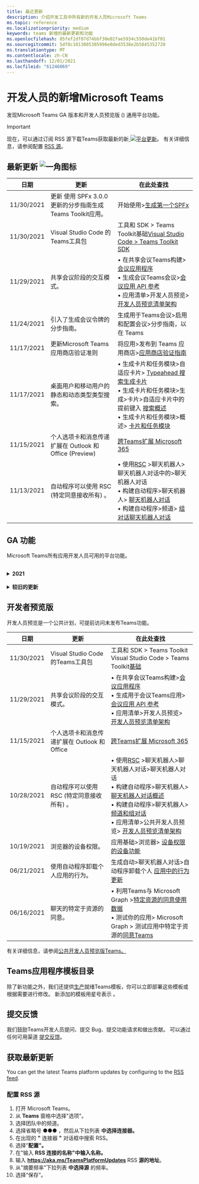 ```yaml
---
title: 最近更新
description: 介绍开发工具中所有新的开发人员Microsoft Teams
ms.topic: reference
ms.localizationpriority: medium
keywords: teams 新增的最新更新和功能
ms.openlocfilehash: 85fef2df07d74bbf30e02fae5934c550de41bf01
ms.sourcegitcommit: 5df8c1013005305996e8ded3538e2b5845352720
ms.translationtype: MT
ms.contentlocale: zh-CN
ms.lasthandoff: 12/01/2021
ms.locfileid: "61246069"
---
```

# <a name="whats-new-for-developers-in-microsoft-teams"></a>开发人员的新增Microsoft Teams

发现Microsoft Teams GA 版本和开发人员预览版 () 通用平台功能。

> [!IMPORTANT]
> 现在，可以通过订阅 RSS 源下载Teams获取最新的新[ ![ 平台更新](~/assets/images/RSSfeeds.png)](https://aka.ms/TeamsPlatformUpdates)。 有关详细信息，请参阅配置 [RSS 源](#get-latest-updates)。

## <a name="latest-updates-bullhorn-icon"></a>最新更新 ![一角图标](~/assets/images/bullhorn.png)

| 日期 | 更新 | 在此处查找  |
| --- | --- | --- |
| 11/30/2021 | 更新 使用 SPFx 3.0.0 更新的分步指南生成Teams Toolkit应用。 | 开始使用>[生成第一个SPFx](sbs-gs-spfx.yml) |
| 11/30/2021 | Visual Studio Code 的Teams工具包 | 工具和 SDK > Teams Toolkit基础[Visual Studio Code > Teams Toolkit SDK](toolkit/teams-toolkit-fundamentals.md) |
| 11/29/2021 |共享会议阶段的交互模式。|• 在共享会议Teams构建>[会议应用程序](apps-in-teams-meetings/enable-and-configure-your-app-for-teams-meetings.md#shared-meeting-stage) </br> • 生成会议Teams会议>[会议应用 API 参考](apps-in-teams-meetings/API-references.md) </br> • 应用清单>开发人员预览> [开发人员预览清单架构](resources/schema/manifest-schema-dev-preview.md)|
| 11/24/2021 | 引入了生成会议令牌的分步指南。 | 生成用于Teams会议>启用和配置会议>分步指南，以在 Teams [](sbs-meeting-token-generator.yml)|
| 11/17/2021 | 更新Microsoft Teams应用商店验证准则| 将应用>发布到 Teams 应用商店>[应用商店验证指南](~/concepts/deploy-and-publish/appsource/prepare/teams-store-validation-guidelines.md)|
| 11/17/2021| 桌面用户和移动用户的静态和动态类型类型搜索。| • 生成卡片和任务模块>自适应卡片> [Typeahead 搜索生成卡片](task-modules-and-cards/cards/dynamic-search.md) </br> • 生成卡片和任务模块>生成>卡片>自适应卡片中的提前键入  [搜索概述](task-modules-and-cards/what-are-cards.md#type-ahead-search-in-adaptive-cards) </br> • 生成卡片和任务模块>概述> [卡片和任务模块](task-modules-and-cards/cards-and-task-modules.md)|
| 11/15/2021 | 个人选项卡和消息传递扩展在 Outlook 和 Office (Preview)  | [跨Teams扩展 Microsoft 365](~/m365-apps/overview.md) |
| 11/13/2021| 自动程序可以使用 RSC (特定同意接收所有) 。 | • 使用[RSC](~/bots/how-to/conversations/channel-messages-with-rsc.md) >聊天机器人>聊天机器人对话中的>聊天机器人对话 </br> • 构建自动程序>聊天机器人> [聊天机器人对话](~/bots/how-to/conversations/conversation-basics.md) </br> • 构建自动程序>频道> [组对话聊天机器人对话](~/bots/how-to/conversations/channel-and-group-conversations.md) |

## <a name="ga-features"></a>GA 功能

Microsoft Teams所有应用开发人员可用的平台功能。

<br>

<details>

<summary><b>2021</b></summary>

| **Date** | **更新** | **在此处查找** |
| -------- | --------- | ----------------|
| 11/24/2021| 引入了生成会议令牌的分步指南。 | 生成用于Teams会议>启用和配置会议>分步指南，以在 Teams [](sbs-meeting-token-generator.yml)|
|11/17/2021| 更新Microsoft Teams应用商店验证准则|[应用商店验证指南](~/concepts/deploy-and-publish/appsource/prepare/teams-store-validation-guidelines.md)|
|11/17/2021| 桌面用户和移动用户的静态和动态类型类型搜索。| • 生成卡片和任务模块>自适应卡片> [Typeahead 搜索生成卡片](task-modules-and-cards/cards/dynamic-search.md) </br> • 生成卡片和任务模块>生成>卡片>自适应卡片中的提前键入  [搜索概述](task-modules-and-cards/what-are-cards.md#type-ahead-search-in-adaptive-cards) </br> • 生成卡片和任务模块>概述> [卡片和任务模块](task-modules-and-cards/cards-and-task-modules.md)|
|11/13/2021| 自动程序可以使用 RSC (特定同意接收所有) 。 | • 使用[RSC](~/bots/how-to/conversations/channel-messages-with-rsc.md) >聊天机器人>聊天机器人对话中的>聊天机器人对话 </br> • 使用自动程序>聊天机器人> [聊天机器人对话概述](~/bots/how-to/conversations/conversation-basics.md) </br> • 构建自动程序>频道> [组对话聊天机器人对话](~/bots/how-to/conversations/channel-and-group-conversations.md) |
|10/28/2021| 通过可交易Teams SaaS 产品来盈利你的应用。| 将应用>发布到 Teams 应用商店>应用[包含 SaaS Teams产品](~/concepts/deploy-and-publish/appsource/prepare/include-saas-offer.md) |
|10/25/2021| 更新了开发人员Microsoft Teams入门模块，该模块包含分步指南中的新结构和过程。| 入门>[你的第一个 Teams 应用入门](get-started/get-started-overview.md) |
|10/21/2021| 为选项卡 `registerOnFocused` 或个人应用添加 API。 | 生成选项卡>创建个人选项卡> [ `registerOnFocused` 添加选项卡或个人应用的 API](tabs/how-to/create-personal-tab.md#add-registeronfocused-api-for-tabs-or-personal-apps) |
|10/20/2021| 会议阶段现已在 GA 中提供。 | 生成用于Teams会议>[启用和配置会议Teams应用](apps-in-teams-meetings/enable-and-configure-your-app-for-teams-meetings.md) |
|10/20/2021| 会议详细信息 API 和实时Teams事件。 | 生成用于会议Teams应用>[创建会议Teams应用](~/apps-in-teams-meetings/API-references.md#meeting-details-api) |
|10/18/2021| 选项卡链接展开和阶段视图。 | 生成选项卡> [选项卡链接展开和阶段视图](tabs/tabs-link-unfurling.md) |
|10/08/2021| 设计自适应卡片的新最佳做法。 | 设计应用> UI 组件>为应用设计自适应Teams[卡片](task-modules-and-cards/cards/design-effective-cards.md) |
|10/05/2021| 隐藏Teams应用，直到管理员允许取消隐藏应用。| 设计应用>[在Teams批准前隐藏应用](concepts/design/enable-app-customization.md#hide-teams-app-until-admin-approves) |
|10/05/2021| 规划适用于移动Teams应用。 | App fundamentals > [Plan responsive tabs for Teams mobile](concepts/design/plan-responsive-tabs-for-teams-mobile.md) |
|10/04/2021| 新的开发人员门户Teams管理你的 Teams 应用。| Tools and SDK > [Developer Portal for Teams](concepts/build-and-test/teams-developer-portal.md) |
|09/21/2021|Teams自动AAD传入 Webhook 的用户提及中支持对象 ID 和 UPN。| • 生成卡片和任务>生成> AAD用户提及的对象 ID 和[UPN](task-modules-and-cards/what-are-cards.md#support-for-aad-object-id-and-upn-in-user-mention) </br> • 生成卡片和任务模块>生成卡片> [卡片- 概述](task-modules-and-cards/cards/cards-format.md#format-cards-with-markdown) |
|08/16/2021| 支持在自适应卡片 (v1.3 上验证所有功能) 和通用操作 (v1.4 支持自动发送的) 。 | • 自适应卡片>输入验证> [卡片](/adaptive-cards/authoring-cards/input-validation)</br> • 生成卡片和任务>生成>自适应卡片的通用操作>自适应卡片的通用操作 [v1.4](task-modules-and-cards/cards/universal-actions-for-adaptive-cards/overview.md) |
|08/30/2021| 自定义一起模式场景功能将参与者组合到单个虚拟场景，将其视频流放在预定席位中。| 在自定义一Teams场景>[会议生成应用](~/apps-in-teams-meetings/teams-together-mode.md) |
|08/25/2021| 引入了使用 SSO Teams单一登录创建自动程序 (分) 。| 添加>聊天机器人>使用 SSO 创建自动Teams[的分步指南](sbs-bots-with-sso.yml) |
|08/19/2021| 安装聊天机器人到对话线程时收到的安装更新事件。| 在安装>事件> [聊天机器人对话](bots/how-to/conversations/subscribe-to-conversation-events.md#installation-update-event) |
|08/12/2021|使用自适应卡片生成选项卡。| 生成选项卡> [自适应卡片生成选项卡](tabs/how-to/build-adaptive-card-tabs.md) |
|08/04/2021|选项卡将不再具有围绕其体验的边距。| 生成选项卡> [删除选项卡边距](resources/removing-tab-margins.md) |
|07/08/2021|Teams移动版增加了对会议中应用的支持。 | 构建用于会议Teams应用程序>[扩展性的应用](apps-in-teams-meetings/meeting-app-extensibility.md) |
|06/28/2021|集成人员选取器功能。 | 与集成Teams >[人员选取器功能集成](concepts/device-capabilities/people-picker-capability.md) |  
|06/25/2021| 引入了发送主动邮件的分步指南。 | 构建自动>聊天机器人>自动程序>主动消息，并逐步 [指导发送主动邮件](sbs-send-proactive.yml) |
|06/09/2021| 自适应卡片中具有 属性的图像的阶段 `allowExpand` 视图。| 生成卡片和任务模块>自适应卡片> [图像阶段视图生成卡片](task-modules-and-cards/cards/cards-format.md#stage-view-for-images-in-adaptive-cards) |
|05/31/2021| 对话选项卡。 | 生成选项卡> [开始和继续有关选项卡中内容的对话](~/tabs/how-to/conversational-tabs.md) |
|05/24/2021| 更新Teams移动模式的应用设计指南。 | 设计应用>[设计Teams应用](~/concepts/design/design-teams-app-overview.md) |
|05/13/2021| 添加了有关 mConnect 和 Skooler 的信息。| 与 Teams > LmS >[进行集成，以管理其学习管理系统](resources/moodle-overview.md)|
|05/10/2021| 应用清单 v1.10 已发布。 | 应用清单> [清单架构](resources/schema/manifest-schema.md) |
|05/10/2021| 新的应用自定义功能。 | 设计应用> [组织自定义应用](concepts/design/enable-app-customization.md) |
|05/07/2021| 聊天中的音频和视频呼叫的深层链接。 | 与深度Teams >[集成](concepts/build-and-test/deep-links.md#deep-linking-to-an-audio-or-audio-video-call) |
|04/30/2021|有关如何将应用发布到应用商店Teams指南。 | • 发布到 Teams 应用商店>[将应用发布到应用商店Teams应用商店](concepts/deploy-and-publish/appsource/publish.md)</br> • 发布到Teams应用商店> Teams[验证准则](concepts/deploy-and-publish/appsource/prepare/teams-store-validation-guidelines.md) |
|04/29/2021 | 对自适应卡片 v1.4 的通用操作的支持。 | 生成卡片和任务模块>自适应卡片>自适应卡片的通用操作> [自适应卡片的通用操作](task-modules-and-cards/cards/universal-actions-for-adaptive-cards/overview.md) |
|04/29/2021 | 用户特定视图。 | 生成卡片和任务模块>生成>用户特定视图的自适应卡片> [通用操作](task-modules-and-cards/cards/universal-actions-for-adaptive-cards/User-Specific-Views.md) |
|04/29/2021 | 顺序工作流。 | 为自适应卡片和顺序工作流>生成>生成卡片和> [模块](task-modules-and-cards/cards/universal-actions-for-adaptive-cards/Sequential-Workflows.md) |
|04/29/2021 | 最新卡片。 | 生成卡片和任务模块>自适应>卡片和最新卡片的通用> [生成卡片](task-modules-and-cards/cards/universal-actions-for-adaptive-cards/Up-To-Date-Views.md) |
|04/08/2021| 应用自定义功能。| • 设计应用> [设计团队应用概述](concepts/design/enable-app-customization.md)</br> • 开发人员门户中的> [和 SDK](concepts/build-and-test/teams-developer-portal.md) </br> • 应用清单>公共开发人员预览> [清单架构](resources/schema/manifest-schema-dev-preview.md) |
|03/18/2021| 注意：更新到 Bot Framework SDK 版本 4.10 或以上版本，因为我们已开始弃用 `TeamsInfo.getMembers` `TeamsInfo.GetMembersAsync` 和 的过程。 | 为团队> [聊天成员的聊天机器人 API 更改生成自动程序](resources/team-chat-member-api-changes.md) |
|03/05/2021|默认安装范围和组功能。| 分配应用> [默认安装范围和组功能](concepts/deploy-and-publish/add-default-install-scope.md) |
|03/05/2021|对个人应用选项卡重新排序。 | 生成选项卡> [个人应用中的聊天选项卡重新排序](tabs/how-to/create-personal-tab.md#reorder-static-personal-tabs) |
|03/04/2021|自适应卡片中的信息屏蔽。| 生成卡片和任务模块>自适应卡片> [信息屏蔽](task-modules-and-cards/cards/cards-format.md#information-masking-in-adaptive-cards) |
|02/19/2021|添加了位置功能。 <br/> 位置功能信息将添加到设备功能概述、本机设备权限、集成媒体功能以及 QR 或条形码扫描仪功能文件中。| • 应用基础>设备功能> [概述](concepts/device-capabilities/device-capabilities-overview.md) </br> • 应用基础>设备功能> [请求设备权限](concepts/device-capabilities/native-device-permissions.md) </br> • 应用基础>集成媒体> [的设备功能](concepts/device-capabilities/mobile-camera-image-permissions.md) </br> • 应用基础>集成 QR >条形码扫描仪功能 [的设备功能](concepts/device-capabilities/qr-barcode-scanner-capability.md) </br> • 应用基础>集成位置> [设备功能](concepts/device-capabilities/location-capability.md) |
|02/18/2021|添加了 QR 或条形码扫描仪功能。 <br/> QR 或条形码扫描仪功能信息已添加到设备功能概述、本机设备权限和集成媒体功能文件中。| • 应用基础>设备功能> [概述](concepts/device-capabilities/device-capabilities-overview.md) </br> • 应用基础>设备功能> [请求设备权限](concepts/device-capabilities/native-device-permissions.md) </br> • 应用基础>集成媒体> [的设备功能](concepts/device-capabilities/mobile-camera-image-permissions.md) </br> • 应用基础>集成 QR >条形码扫描仪功能 [的设备功能](concepts/device-capabilities/qr-barcode-scanner-capability.md) |
|02/09/2021|添加了设备功能概述。 <br/> 麦克风功能信息将添加到本机设备权限中，并集成媒体功能文件。|• 应用基础>设备功能> [概述](concepts/device-capabilities/device-capabilities-overview.md) </br> 应用基础> • 请求> [权限的设备功能](concepts/device-capabilities/native-device-permissions.md) </br> • 应用基础>集成媒体> [的设备功能](concepts/device-capabilities/mobile-camera-image-permissions.md)|

<br>

</details>

<br>

<details>
<summary><b>较旧的更新</b></summary>

<details>
  
<summary><b>2020</b></summary>

| **日期** | **更新** | **在此处查找** |
| -------- | --------- | ------------------ |
|11/30/2020|标识平台与选项卡Teams Toolkit Visual Studio Code集成。|[使用选项卡的Teams Toolkit Visual Studio Code单一登录身份验证](toolkit/visual-studio-code-tab-sso.md)|
|11/16/2020|Teams更新到版本 1.8 的应用清单。|[参考：Microsoft Teams](resources/schema/manifest-schema.md)|
|11/10/2020|Teams自动程序设计指南。|[机器人设计指南](bots/design/bots.md)|
|09/30/2020|现在支持在移动设备上向机器人发送和接收文件。|[通过自动程序发送和接收文件](resources/bot-v3/bots-files.md)|
|09/22/2020|开发入门的新Teams。|[生成首个Teams应用概述](build-your-first-app/build-first-app-overview.md)|
|09/18/2020|支持会议内应用Teams发布 (预览) 。|[创建用于会议Teams](apps-in-teams-meetings/create-apps-for-teams-meetings.md)[应用和会议Teams应用](apps-in-teams-meetings/teams-apps-in-meetings.md)|
|08/19/2020|使用 Microsoft Teams 导入Graph。|[使用 Microsoft Graph 将第三方平台消息导入 Teams](graph-api/import-messages/import-external-messages-to-teams.md)
|08/12/2020 |已移动到 GA 的传入 Webhook 中的自适应卡片支持。|[使用传入 webhook 发送自适应卡](~/webhooks-and-connectors/how-to/connectors-using.md#send-adaptive-cards-using-an-incoming-webhook) |
|08/10/2020|使用 Teams 开始构建Visual Studio Toolkit。|[使用 Microsoft Teams Toolkit 和 Visual Studio Code](toolkit/visual-studio-overview.md) |
|08/06/2020|支持选项卡 SSO 身份验证。|[开发 SSO Microsoft Teams选项卡](tabs/how-to/authentication/auth-aad-sso.md#develop-an-sso-microsoft-teams-tab) |
|07/27/2020 | Graph公共预览版中 (自动程序) 。|[通过 Microsoft Teams 启用主动自动程序安装和主动Graph](graph-api/proactive-bots-and-messages/graph-proactive-bots-and-messages.md)|
|07/22/2020 |移动设备功能更新。|[为"用户"选项卡请求Microsoft Teams权限](concepts/device-capabilities/native-device-permissions.md) |
|07/20/2020|Teams AppSource 提交的应用验证工具。|[Teams应用程序验证工具](concepts/deploy-and-publish/appsource/prepare/submission-checklist.md)
|07/15/2020|为虚拟助理创建Teams。|[虚拟助理Microsoft Teams](samples/virtual-assistant.md)|
|07/14/2020|显示本机加载指示器文档。|[显示本机加载指示器](tabs/how-to/create-tab-pages/content-page.md#show-a-native-loading-indicator)
|07/01/2020|使用 Teams 开始构建Visual Studio Code Toolkit。|[使用 Microsoft Teams Toolkit 和 Visual Studio Code](toolkit/visual-studio-code-overview.md) |
|07/01/2020|适用于 Web 和桌面客户端的选项卡 GA Teams单一登录。|[单Sign-On (SSO) ](tabs/how-to/authentication/auth-aad-sso.md)|
|06/05/2020| 清单架构已更新到版本 1.7。| [参考：Microsoft Teams](resources/schema/manifest-schema.md)|
|05/18/2020|将Power Virtual Agents与Teams。|[将Power Virtual Agents聊天机器人与Microsoft Teams](bots/how-to/add-power-virtual-agents-bot-to-teams.md)|
|04/01/2020|将 WFM 系统与 Shifts Connector for Teams。|[Microsoft Teams Shifts WFM 连接器](samples/shifts-wfm-connectors.md)
|03/24/2020 | 添加了对检索对话中单个成员的支持，并添加了对检索分页成员的额外支持。 | [为机器人获取 Teams 上下文](~/bots/how-to/get-teams-context.md) |

<br>

</details>

<br>

<details>
  
<summary><b>2019</b></summary>

| **Date** | **更新** | **在此处查找** |
| -------- | --------- | ------------------ |
| 12/26/2019 | 发送到自动程序的有效负载中的参数不再加密，从而允许您使用此值构造到这些消息 `replyToId` 的深层链接。 邮件有效负载包括参数 中的加密值 `legacy.replyToId` 。  |
| 11/05/2019 | 使用 JavaScript SDK Teams单一登录。 | [单一登录](tabs/how-to/authentication/auth-aad-sso.md) |
| 10/31/2019 | 更新了对话机器人和消息传递扩展文档以反映 4.6 Bot Framework SDK。 "资源"部分提供了 v3 SDK 文档。 | 所有机器人和消息传递扩展文档。 |
| 10/31/2019 | 新的文档结构和主要文章重构。 请通过创建问题报告所有死链接或 404 GitHub问题。 | 全部都一样！ |
| 09/13/2019 | 从基于操作的消息扩展安装请求自动程序。 | [使用消息传递扩展启动操作](resources/messaging-extension-v3/create-extensions.md#request-to-install-your-conversational-bot)
| 08/28/2019 | 支持选项卡和连接器中的私人频道。 | [获取选项卡的上下文](tabs/how-to/access-teams-context.md#retrieve-context-in-private-channels) |
| 06/20/2019 | 从外部网站将外部网站共享到外部Teams通道。 | [共享到Teams](~/share-to-teams.md) |
| 05/25/2019 | 使用来自任务模块的自动程序消息进行响应。 | [使用来自任务模块的自动程序消息进行响应](resources/messaging-extension-v3/create-extensions.md#respond-with-an-adaptive-card-message-sent-from-a-bot) |
| 05/25/2019 | 群聊中的聊天机器人。 | [在群聊或频道中与机器人交互](~/concepts/bots/bot-conversations/bots-conv-channel.md) |
| 05/20/2019 | 应用清单本地化。 | [应用本地化](~/publishing/apps-localization.md) |
| 05/20/2019 | 邮件操作。 | [邮件操作](resources/messaging-extension-v3/create-extensions.md#action-type-message-extensions) |
| 05/20/2019 | 链接取消 (自定义 URL 预览) 。 | [链接展开](messaging-extensions/how-to/link-unfurling.md)|
| 05/06/2019 | 适用于应用商店应用的应用程序认证计划。 | [应用程序认证](~/concepts/deploy-and-publish/appsource/post-publish/overview.md#complete-microsoft-365-certification) |
| 05/06/2019 | 应用模板现已可用。 | [应用模板](~/samples/app-templates.md) |
| 04/23/2019 | 基于操作的消息扩展现已可用。 | [基于操作的邮件扩展](~/concepts/messaging-extensions/create-extensions.md) |
| 02/18/2019 | 创建到私人聊天的深层链接。 | [到聊天的深层链接](concepts/build-and-test/deep-links.md#deep-linking-to-a-chat) |
| 01/23/2019 | 在选项卡上下文中显示 SKU 和 licenceType 信息。 | [选项卡上下文](~/concepts/tabs/tabs-context.md) |

<br>

</details>

<br>

<details>

<summary><b>2018</b></summary>

| **日期** | **更新** | **在此处查找** |
| -------- | --------- | ------------------ |
| 11/12/2018 | 群聊中的选项卡现在在 Teams 的Teams。 作为此工作的一部分，为清楚起见，选项卡部分已进行了重新修改。| [可配置的选项卡](~/concepts/tabs/tabs-configurable.md) |
| 11/11/2018 | Node JS 和 .NET/C# 入门已更新为使用 Teams 中的 App Studio，并且添加了一个新部分，以在 Azure 中托管基于 Node Teams 应用。 | [使用 C# Microsoft Teams/.NET](~/get-started/get-started-dotnet-app-studio.md)和 App Studio 在 Microsoft Teams 平台上入门，使用 Node JS 和[App Studio](~/get-started/get-started-nodejs-app-studio.md)在 Microsoft Teams 平台上入门，在 Azure 中托管节点 Teams[应用](~/get-started/get-started-nodejs-in-azure.md)|
| 11/09/2018 | 现在，您可以创建指向用户之间的私人聊天的深层链接。 | [到聊天的深层链接](concepts/build-and-test/deep-links.md#deep-linking-to-a-chat) |
| 11/08/2018 | SharePoint 框架 1.7 版附带了一项新功能，Microsoft Teams选项卡作为 SharePoint 框架 Web 部件。 | [选项卡SharePoint](~/concepts/tabs/tabs-in-sharepoint.md) |
| 11/05/2018 | 任务 **模块功能** 已发布。 任务模块允许你从自动程序和选项卡在 Teams应用程序中创建模式弹出体验。 在弹出窗口中，可以运行自己的自定义 HTML/JavaScript 代码、显示基于小部件（如 YouTube 或 Microsoft Stream 视频）或 `<iframe>` 显示自适应 [卡片](/adaptive-cards/)。 | [任务模块概述](~/concepts/task-modules/task-modules-overview.md)， [选项卡中的任务模块](~/concepts/task-modules/task-modules-tabs.md)，  [机器人中的任务模块](~/concepts/task-modules/task-modules-bots.md) |
| 10/05/2018 | 卡片的格式设置信息已在桌面、iOS 和 Android 客户端中更新和测试Teams。 | [卡片](~/concepts/cards/cards.md)[、卡片格式](~/concepts/cards/cards-format.md) |
| 09/24/2018 | 适用于 Microsoft Graph 的呼叫和联机会议 API 已发布到 beta 版本，Teams应用现在可以通过多种使用语音和视频的方式与用户进行交互。 | [通话和联机会议](~/concepts/calls-and-meetings/registering-calling-bot.md)机器人、[实时媒体](~/concepts/calls-and-meetings/real-time-media-concepts.md)概念、注册呼叫[](~/concepts/calls-and-meetings/registering-calling-bot.md)机器人、[调试和](~/concepts/calls-and-meetings/debugging-local-testing-calling-meeting-bots.md)本地测试、应用程序托管的[媒体](~/concepts/calls-and-meetings/requirements-considerations-application-hosted-media-bots.md)、[处理传入呼叫通知](~/concepts/calls-and-meetings/call-notifications.md) |
| 09/11/2018 | 选项卡配置页面现在高度明显高。 | [选项卡设计](tabs/design/tabs.md) |
| 08/15/2018 | 自适应卡片现在受 Teams。|[用户中的自适应卡片Teams](task-modules-and-cards/cards/cards-reference.md#adaptive-card) |
| 08/10/2018 | 对 DevTools 的客户端支持。| [适用于桌面客户端Microsoft Teams DevTools](~/resources/dev-preview/developer-preview-tools.md)|
| 08/08/2018 | 邮件扩展现在支持多个命令。 | [composeExtensions.commands](~/resources/schema/manifest-schema.md#composeextensionscommands)|
| 08/07/2018 | 连接器现在支持内联配置。 为了清楚起见，连接器文档也进行了修订和扩展。| [连接器](~/concepts/connectors/connectors.md)|
| 08/06/2018 | 自动程序现在可以发送和接收文件。 | [通过自动程序发送和接收文件](~/bots/how-to/bots-filesv4.md)|
| 07/23/2018 | 有关应用重新认证的信息已添加到发布部分。 |[清单权限](resources/schema/manifest-schema.md#permissions)|
| 07/16/2018 | 为选项卡配置页分配了更多空间。 | [选项卡配置页高度明显高于](tabs/design/tabs.md)|
| 07/12/2018 | 有关来宾访问的信息。 | [Microsoft Teams 中的来宾访问](/microsoftteams/guest-access#guest-access-overview)|
| 06/07/2018 | 已添加Microsoft Teams租户应用程序目录的信息。 | [发布Microsoft Teams应用](~/publishing/apps-publish.md)|
| 05/29/2018 | 自适应卡片在 Teams。 | [用户中的自适应卡片Teams](task-modules-and-cards/cards/cards-reference.md) |
| 04/17/2018 | replyToID 已添加到 和 card `Invoke` 操作 `MessageBack` 的有效负载中。 如果需要更新卡片操作所来自的邮件，这尤其有用。 | [卡片操作](~/concepts/cards/cards-actions.md)|
| 04/12/2018 | 添加了本主题以跟踪对Teams接口和本文档集的更改。 | [新增功能](~/whats-new.md)|
| 04/10/2018 | 更改了身份验证 URL，以在路径中统一使用租户 ID。 | [选项卡身份验证、选项卡](~/concepts/authentication/auth-flow-tab.md)AAD[身份验证的身份验证流](~/concepts/authentication/auth-tab-AAD.md)|
| 04/06/2018 | 添加了有关使用命令框的设计准则。 |[命令框](~/resources/design/framework/command-box.md)|
| 04/02/2018 | 使用机器人为应用发送通知。 |[仅限通知的机器人](~/concepts/bots/bots-notification-only.md)|
| 03/27/2018 | 主动邮件的扩展文档。 |[开始对话](./concepts/bots/bot-conversations/bots-conv-proactive.md)|
| 03/15/2018 | 卡片的重构文档。 |[卡片](~/concepts/cards/cards.md)、[卡片操作](~/concepts/cards/cards-actions.md)[、卡片格式、](~/concepts/cards/cards-format.md)[卡片参考](~/concepts/cards/cards-reference.md)|
| 03/03/2018 | 添加了 App Studio Teams文档。 |[使用 App Studio 中的控件Teams](~/get-started/get-started-app-studio.md)App Studio 快速[开发应用](~/get-started/app-studio-component-library.md)|
| 02/27/2018 | 添加了示例代码以演示 AsTeamsChannelAccounts () 方法。 |[获取机器人的背景资料](~/concepts/bots/bots-context.md)|
| 02/05/2018 | 添加了有关开始使用 C#。 |[开始在 Microsoft Teams 平台上使用 C#/.NET ](./get-started/get-started-dotnet-app-studio.md)|

<br>

</details>
</details>

## <a name="developer-preview"></a>开发者预览版

开发人员预览是一个公共计划，可提前访问未发布Teams功能。  

| **日期** | **更新** | **在此处查找** |
| -------- | --------- | ------------------ |
| 11/30/2021 | Visual Studio Code 的Teams工具包 | 工具和 SDK > Teams Toolkit Visual Studio Code > Teams Toolkit[基础](toolkit/teams-toolkit-fundamentals.md) |
|11/29/2021|共享会议阶段的交互模式。|• 在共享会议Teams构建>[会议应用程序](apps-in-teams-meetings/enable-and-configure-your-app-for-teams-meetings.md#shared-meeting-stage) </br> • 生成用于会议Teams应用>[会议应用 API 参考](apps-in-teams-meetings/API-references.md) </br> • 应用清单>开发人员预览> [开发人员预览清单架构](resources/schema/manifest-schema-dev-preview.md)|
|11/15/2021| 个人选项卡和消息传递扩展在 Outlook 和 Office | [跨Teams扩展 Microsoft 365](~/m365-apps/overview.md) |
|10/28/2021|自动程序可以使用 RSC (特定同意接收所有) 。| • 使用[RSC](~/bots/how-to/conversations/channel-messages-with-rsc.md) >聊天机器人>聊天机器人对话>聊天机器人对话 </br> • 构建自动程序>聊天机器人> [聊天机器人对话概述](~/bots/how-to/conversations/conversation-basics.md) </br> • 构建自动程序>聊天机器人> [频道和组对话](~/bots/how-to/conversations/channel-and-group-conversations.md) </br> • 应用清单>公共开发人员预览> [开发人员预览清单架构](~/resources/schema/manifest-schema-dev-preview.md) |
|10/19/2021|浏览器的设备权限。| 应用基础>浏览器> [设备权限的设备功能](concepts/device-capabilities/browser-device-permissions.md) |
|06/21/2021|使用自动程序卸载个人应用的行为。| 生成自动>聊天机器人对话>自动程序卸载个人 [应用中的行为更新](bots/how-to/conversations/subscribe-to-conversation-events.md#uninstall-behavior-for-personal-app-with-bot)|
|06/16/2021| 聊天的特定于资源的同意。| • 利用Teams与 Microsoft Graph >[特定资源的同意使用数据](graph-api/rsc/resource-specific-consent.md) </br> • 测试你的应用> Microsoft Graph > 测试应用中特定于资源的[同意Teams](graph-api/rsc/test-resource-specific-consent.md)|

有关详细信息，请参阅[公共开发人员预览版Teams。](~/resources/dev-preview/developer-preview-intro.md)

## <a name="teams-app-template-catalog"></a>Teams应用程序模板目录

除了新功能之外，我们还提供[生产](samples/app-templates.md)就绪Teams模板，你可以立即部署这些模板或根据需要进行修改。 新添加的模板用星号表示 。

## <a name="submit-your-feedback"></a>提交反馈

我们鼓励Teams开发人员提问、提交 Bug、提交功能请求和做出贡献。 可以通过任何可用渠道 [提交反馈](feedback.md)。

## <a name="get-latest-updates"></a>获取最新更新

You can get the latest Teams platform updates by configuring to the [RSS feed](https://aka.ms/TeamsPlatformUpdates).

### <a name="to-configure-rss-feed"></a>配置 RSS 源

1. 打开 Microsoft Teams。
1. 从 **Teams** 窗格中选择"选项"。
1. 选择团队中的频道。
1. 选择省略号 &#x25CF;&#x25CF;&#x25CF; ，然后从下拉列表 **中选择连接器。**
1. 在出现的 **"** 连接器 **"** 对话框中搜索 RSS。
1. 选择"**配置"。**
1. 在"输入 **RSS 连接的名称"中输入名称。**
1. 输入 **<https://aka.ms/TeamsPlatformUpdates>** RSS **源的地址**。
1. 从"摘要频率"下拉列表 **中选择源** 的频率。
1. 选择“保存”。

